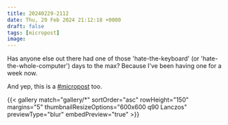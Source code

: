 ```yaml
---
title: 20240229-2112
date: Thu, 29 Feb 2024 21:12:18 +0000
draft: false
tags: [micropost]
image: 
---
```


<p>Has anyone else out there had one of those &#39;hate-the-keyboard&#39; (or &#39;hate-the-whole-computer&#39;) days to the max? Because I&#39;ve been having one for a week now.</p><p>And yep, this is a <a href="https://mastodon.bofhers.es/tags/micropost" class="mention hashtag" rel="tag">#<span>micropost</span></a> too.</p>

{{< gallery match="gallery/*" sortOrder="asc" rowHeight="150" margins="5" thumbnailResizeOptions="600x600 q90 Lanczos" previewType="blur" embedPreview="true" >}}

